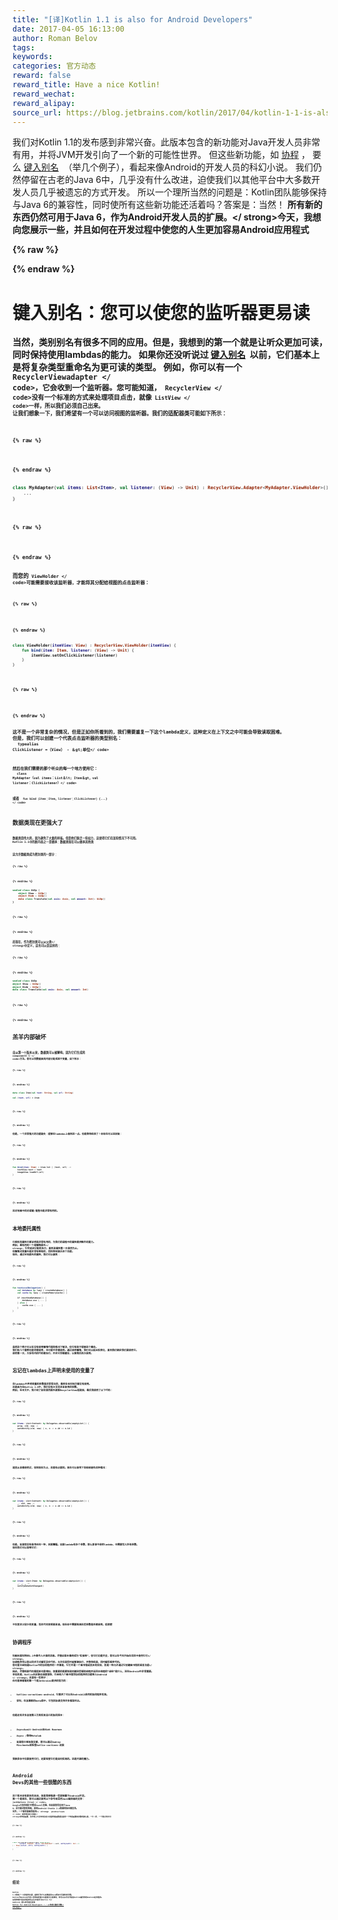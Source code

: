 ```yaml
---
title: "[译]Kotlin 1.1 is also for Android Developers"
date: 2017-04-05 16:13:00
author: Roman Belov
tags:
keywords:
categories: 官方动态
reward: false
reward_title: Have a nice Kotlin!
reward_wechat:
reward_alipay:
source_url: https://blog.jetbrains.com/kotlin/2017/04/kotlin-1-1-is-also-for-android-developers/
---
```


我们对Kotlin 1.1的发布感到非常兴奋。此版本包含的新功能对Java开发人员非常有用，并将JVM开发引向了一个新的可能性世界。
但这些新功能，如 [协程](https://github.com/Kotlin/kotlin-coroutines/blob/master/kotlin-coroutines-informal.md) ， 要么 [键入别名](https://github.com/Kotlin/KEEP/blob/master/proposals/type-aliases.md)  （举几个例子），看起来像Android的开发人员的科幻小说。
我们仍然停留在古老的Java 6中，几乎没有什么改进，迫使我们以其他平台中大多数开发人员几乎被遗忘的方式开发。
所以一个理所当然的问题是：Kotlin团队能够保持与Java 6的兼容性，同时使所有这些新功能还活着吗？答案是：当然！
<strong>所有新的东西仍然可用于Java 6，作为Android开发人员的扩展。</ strong>今天，我想向您展示一些，并且如何在开发过程中使您的人生更加容易Android应用程式

{% raw %}
<p><span id="more-4826"></span></p>
{% endraw %}

# 键入别名：您可以使您的监听器更易读

当然，类别别名有很多不同的应用。但是，我想到的第一个就是让听众更加可读，同时保持使用lambdas的能力。
如果你还没听说过 [键入别名](https://github.com/Kotlin/KEEP/issues/4)  以前，它们基本上是将复杂类型重命名为更可读的类型。
例如，你可以有一个<code> RecyclerViewadapter </ code>，它会收到一个监听器。您可能知道，<code> RecyclerView </ code>没有一个标准的方式来处理项目点击，就像<code> ListView </ code>一样，所以我们必须自己出来。
让我们想象一下，我们希望有一个可以访问视图的监听器。我们的适配器类可能如下所示：

{% raw %}
<p></p>
{% endraw %}

```kotlin
class MyAdapter(val items: List<Item>, val listener: (View) -> Unit) : RecyclerView.Adapter<MyAdapter.ViewHolder>() {
    ...
}
 
```

{% raw %}
<p></p>
{% endraw %}

而您的<code> ViewHolder </ code>可能需要接收该监听器，才能将其分配给视图的点击监听器：

{% raw %}
<p></p>
{% endraw %}

```kotlin
class ViewHolder(itemView: View) : RecyclerView.ViewHolder(itemView) {
    fun bind(item: Item, listener: (View) -> Unit) {
        itemView.setOnClickListener(listener)
    }
}
 
```

{% raw %}
<p></p>
{% endraw %}

这不是一个非常复杂的情况，但是正如你所看到的，我们需要重复一下这个lambda定义，这种定义在上下文之中可能会导致读取困难。
但是，我们可以创建一个代表点击监听器的类型别名：<br/>
<code> typealias ClickListener =（View） - ＆gt;单位</ code> <br/>

然后在我们需要的那个听众的每一个地方使用它：<br/>
<code> class MyAdapter（val items：List＆lt; Item＆gt，val listener：ClickListener）</ code> <br/>

或者
<code> fun bind（item：Item，listener：ClickListener）{...} </ code>
# 数据类现在更强大了

数据类是伟大的，因为避免了大量的样板。但是他们缺乏一些权力，这使得它们在某些情况下不可用。
Kotlin 1.1中的新内容之一是继承：数据类现在可以继承其他类

这允许数据类成为密封类的一部分：

{% raw %}
<p></p>
{% endraw %}

```kotlin
sealed class UiOp {
    object Show : UiOp()
    object Hide : UiOp()
    data class Translate(val axis: Axis, val amount: Int): UiOp()
}
 
```

{% raw %}
<p></p>
{% endraw %}

而现在，<strong>作为密封类可以从父类</ strong>中定义，这也可以是这样的：

{% raw %}
<p></p>
{% endraw %}

```kotlin
sealed class UiOp
object Show : UiOp()
object Hide : UiOp()
data class Translate(val axis: Axis, val amount: Int)
 
```

{% raw %}
<p></p>
{% endraw %}

# 羔羊内部破坏

自从第一个版本以来，数据类可以被解构，因为它们生成的<code> componentX（）</ code>方法。您可以将数据类的内容分配成若干变量，如下所示：

{% raw %}
<p></p>
{% endraw %}

```kotlin
data class Item(val text: String, val url: String)
 
val (text, url) = item
 
```

{% raw %}
<p></p>
{% endraw %}

但是，一个非常强大的功能缺失：能够在lambdas上做到这一点。但是等待结束了！你现在可以这样做：

{% raw %}
<p></p>
{% endraw %}

```kotlin
fun bind(item: Item) = item.let { (text, url) ->
    textView.text = text
    imageView.loadUrl(url)
}
 
```

{% raw %}
<p></p>
{% endraw %}

这对地图中的对或键/值集也是非常有用的。
# 本地委托属性

已授权的属性已被证明是非常有用的，为我们的课程中的属性提供额外的能力。
例如，最有用的一个是<strong>懒惰委托</ strong>，它会延迟分配的执行，直到该属性第一次使用为止。
但懒惰对变量也是非常有帮助的，而科特林缺乏这个功能。
现在，通过本地委托的属性，我们可以做到：

{% raw %}
<p></p>
{% endraw %}

```kotlin
fun testLocalDelegation() {
    val database by lazy { createDatabase() }
    val cache by lazy { createMemoryCache() }
 
    if (mustUseDatabase()) {
        database.use { ... }
    } else {
        cache.use { ... }
    }
}
 
```

{% raw %}
<p></p>
{% endraw %}

虽然这个例子可以在没有使用懒惰代理的情况下解决，但它有助于理解这个概念。
我们有几个重物可能会被使用，也可能不会被使用。通过使用懒惰，我们可以延迟实例化，直到我们确定我们要使用它。
使用第一次，大括号内的代码被执行，并且它将被缓存，以备稍后再次使用。
# 忘记在lambdas上声明未使用的变量了

在lambdas中声明变量的参数是非常常见的，最终在任何地方都没有使用。
这是因为在Kotlin 1.0中，我们没有办法丢弃未使用的参数。
例如，在本文中，我介绍了如何使用委托更新RecyclerView适配器，最后我使用了以下代码：

{% raw %}
<p></p>
{% endraw %}

```kotlin
var items: List<Content> by Delegates.observable(emptyList()) {
    prop, old, new ->
    autoNotify(old, new) { o, n -> o.id == n.id }
}
 
```

{% raw %}
<p></p>
{% endraw %}

道具从未被使用过，但到现在为止，这是有必要的。现在可以使用下划线来避免这种情况：

{% raw %}
<p></p>
{% endraw %}

```kotlin
var items: List<Content> by Delegates.observable(emptyList()) {
    _, old, new ->
    autoNotify(old, new) { o, n -> o.id == n.id }
}
 
```

{% raw %}
<p></p>
{% endraw %}

但是，如果您没有使用任何一种，则更糟糕。如果lambda有多个参数，那么即使不使用lambda，也需要写入所有参数。
现在我们可以忽略它们：

{% raw %}
<p></p>
{% endraw %}

```kotlin
var items: List<Item> by Delegates.observable(emptyList()) {
    _, _, _ ->
    notifyDataSetChanged()
}
 
```

{% raw %}
<p></p>
{% endraw %}

不仅您定义较少的变量，而且代码变得更易读。现在你不需要检测这些参数是否被使用。很清楚
# 协调程序

科图林是科特林1.1中最令人兴奋的消息。尽管此版本最终成为“实验性”，但它们功能齐全，您可以在今天开始在项目中使用它们</ strong>。
协调程序将让您以同步方式编写异步代码，允许在某些时候暂停执行，并等待结果，同时编写顺序代码。
您可能已经知道Kotlin中的协同程序的一件事是，它们不是一个图书馆或具体的实现，而是一种允许通过它创建图书馆的语言功能</ strong>。
因此，尽管结果代码看起来可能相似，但重要的是要知道创建这些辅助线程并返回主线程的“齿轮”是什么，这在Android中非常重要。
幸运的是，Kotlin社区移动速度很快，已经有几个图书馆将协同程序的功能带入Android </ strong>。这里有一些例子：
你可能想看看的第一个是Jetbrains提供的官方的：

* kotlinx-coroutines-android，它提供了可以在Android上使用的协同程序实现。
* 安科，在其最新的beta版中，它包括协调支持许多框架听众。

但是还有许多其他第三方库实现自己的协同版本：

* AsyncAwait-Android由Niek Haarman
* Async /等待Metalab
* 如果您只想改装支援，您可以通过Andrey Mischenko来检查kotlin-coctines-改装

我敦促你不仅要使用它们，还要检查它们是如何实现的。这是开源的魔力。
# Android Devs的其他一些很酷的东西

这个版本还有更多的改进，但是我想强调一些更侧重于Android开发。
第一个是现在，您可以通过使用以下命令来启用Jack编译器的支持：<code> jackOptions {true} </ code>。 Google已宣布他们不赞成Jack工具链，但如果您将其用于Java 8，这可能对您有帮助，直到Android Studio 2.4的最终版本被发布。
另外，<strong>一个新的意图将使用</ strong> <code> @JvmOverloads </ code> <strong>来实现自定义视图</ strong>的构造函数，该字体上允许实现自定义视图构造函数通过使用一个构造函数和参数的默认值，一行（好，一个真正的长行）

{% raw %}
<p></p>
{% endraw %}

```kotlin
class CustomView @JvmOverloads constructor(
        context: Context, attrs: AttributeSet? = null, defStyleAttr: Int = 0
) : View(context, attrs, defStyleAttr) {
    ...
}
 
```

{% raw %}
<p></p>
{% endraw %}

# 结论

Kotlin 1.1带来了一大批新的功能，使我们为什么还要使用Java更加不可避免的问题。
Kotlin为Android开发人员带来的强大功能是无关紧要的，您可以从今天开始在Kotlin编写您的Android应用程序。
如果您想开发应用程序时从头开始学习Kotlin for Android，那么您可能会发现<a href="https://antonioleiva.com/kotlin-android-developers-book/"> Kotlin for Android Developers < / a>您感兴趣的书籍</ strong>。
